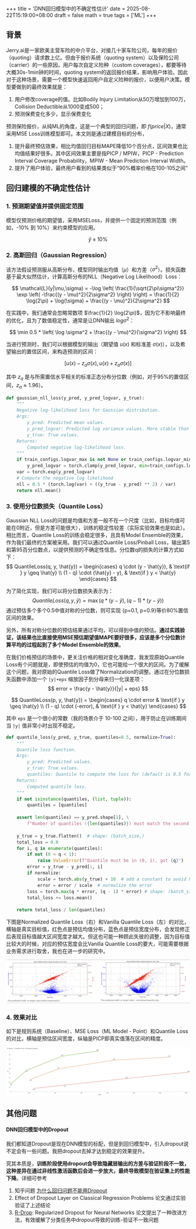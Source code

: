 +++
title = 'DNN回归模型中的不确定性估计'
date = 2025-08-22T15:19:00+08:00
draft = false
math = true
tags = ['ML']
+++


## 背景

Jerry.ai是一家欧美主营车险的中介平台，对接几十家车险公司，每年的报价（quoting）请求数上亿。但由于报价系统（quoting system）以及保险公司（carrier）的一些原因，用户每次自定义险种（custom coverages），都要等待大概30s-1min钟的时间，quoting system的返回报价结果，影响用户体验。因此对于这种场景，需要一个模型快速返回用户自定义险种的报价，以便用户决策。模型要做到的最终效果就是：
1. 用户修改coverage的值。比如Bodily Injury Limitation从50万增加到100万，Collision Deductible从1000变成500；
2. 预测保费变化多少，显示保费变化

预测保险报价，从纯ML的角度，这是一个典型的回归问题，即 $f(price|X)$，通常采用MSE Loss训练模型即可。本文则是通过建模目标的分布，
1. 提升最终预估效果，相比均值回归目标MAPE降低10个百分点，区间效果也比均值结果好很多。其中区间效果主要是指PICP / MPIW，PICP - Prediction Interval Coverage Probability，MPIW - Mean Prediction Interval Width。
2. 提升了用户体验，最终用户看到的结果类似于“90%概率价格在100-105之间”


## 回归建模的不确定性估计

### 1. 预测期望值并提供固定范围

模型仅预测价格的期望值，采用MSELoss，并提供一个固定的预测范围（例如，-10% 到 10%）来约束模型的应用。

$$
\hat{y}±10\%
$$

### 2. 高斯回归（Gaussian Regression）

该方法假设预测服从高斯分布，模型同时输出均值（$\mu$）和方差（$\sigma^2$）。损失函数基于最大似然估计，计算高斯分布的NLL（Negative Log Likelihood）Loss：

$$
\mathcal{L}(y|\mu,\sigma) 
= -\log \left( \frac{1}{\sqrt{2\pi\sigma^2}} \exp \left( -\frac{(y - \mu)^2}{2\sigma^2} \right) \right)
= \frac{1}{2} \log(2\pi) + \log(\sigma) + \frac{(y - \mu)^2}{2\sigma^2}
$$

在实践中，我们通常会忽略常数项 $\frac{1}{2} \log(2\pi)$，因为它不影响最终的优化，且为了数值稳定性，通常是让DNN输出 $log{\sigma^2}$：

$$
\min 0.5 * \left( \log \sigma^2 + \frac{(y - \mu)^2}{\sigma^2} \right)
$$

当进行预测时，我们可以根据模型的输出（期望值 $u(x)$ 和标准差 $\sigma(x)$），以及希望输出的置信区间，来构造预测的区间：

$$
[u(x) - z_a \sigma(x), u(x) + z_a \sigma(x)]
$$

其中 $z_a$ 是与所需置信水平相关的标准正态分布分位数（例如，对于95%的置信区间，$z_a \approx 1.96$）。

```python
def gaussian_nll_loss(y_pred, y_pred_logvar, y_true):
    """
    Negative log-likelihood loss for Gaussian distribution.
    Args:
        y_pred: Predicted mean values.
        y_pred_logvar: Predicted log variance values. More stable than using variance directly.
        y_true: True values.
    Returns:
        Computed negative log-likelihood loss.
    """
    if train_configs.logvar_max is not None or train_configs.logvar_min is not None:
        y_pred_logvar = torch.clamp(y_pred_logvar, min=train_configs.logvar_min, max=train_configs.logvar_max)
    var = torch.exp(y_pred_logvar)
    # Compute the negative log likelihood
    nll = 0.5 * (torch.log(var) + ((y_true - y_pred) ** 2) / var)
    return nll.mean()
```

### 3. 使用分位数损失（Quantile Loss）

Gaussian NLL Loss的问题是均值和方差一般不在一个尺度（比如，目标均值可能在0附近，但是方差可能很大），训练的稳定性较差（实际实验效果也是如此）。相比而言，Quantile Loss的训练会稳定很多，且具有Model Ensemble的效果，作为我们最终的方案被采用。我们可以通过Quantile Loss/Pinball Loss，输出第5和第95百分位数点，以提供预测的不确定性信息。分位数q的损失的计算方式如下：
$$
QuantileLoss(q, y, \hat{y}) =
\begin{cases}
q \cdot (y - \hat{y}), & \text{if } y \geq \hat{y} \\
(1 - q) \cdot (\hat{y} - y), & \text{if } y < \hat{y}
\end{cases}
$$

为了简化实现，我们可以将分位数损失表示为：
$$
QuantileLoss(q, y, \hat{y}) = \max(q * (y - \hat{y}), (q - 1) * (y - \hat{y}))
$$
通过预估多个多个0.5中值对称的分位数，则可实现 {p=0.1, p=0.9}等价80%置信区间的效果。

另外，所有对称分位数的预估结果通过平均，可以得到中值的预估。**通过实践验证，该结果也比直接使用MSE预估期望值MAPE要好很多，应该是多个分位数计算平均的过程起到了多个Model Ensemble的效果**。

在我们价格预估的场景中，更关注价格的相对变化准确度，我发现原始Quantile Loss有个问题就是，即使预估的均值为0，它也可能给一个很大的区间。为了缓解这个问题，我对原始的Quantile Loss做了Normalization的调整。通过在分位数损失函数中添加一个 `|y|+eps` 缩放因子到分母来归一化误差项：
$$
error = \frac{y - \hat{y}}{|y| + eps}
$$

$$
QuantileLoss(p, y, \hat{y}) =
\begin{cases}
q \cdot error & \text{if } y \geq \hat{y} \\
(1 - q) \cdot (-error), & \text{if } y < \hat{y}
\end{cases}
$$

其中 `eps` 是一个很小的常数（我的场景介于 10-100 之间），用于防止在训练期间当 `|y|` 值非常小时出现不稳定。

```python
def quantile_loss(y_pred, y_true, quantiles=0.5, normalize=True):
    """
    Quantile loss function.
    Args:
        y_pred: Predicted values.
        y_true: True values.
        quantiles: Quantile to compute the loss for (default is 0.5 for median).
    Returns:
        Computed quantile loss.
    """
    if not isinstance(quantiles, (list, tuple)):
        quantiles = [quantiles]
    
    assert len(quantiles) == y_pred.shape[1], \
        f"Number of quantiles ({len(quantiles)}) must match the second dimension of y_pred ({y_pred.shape[1]})"

    y_true = y_true.flatten()  # shape: (batch_size,)
    total_loss = 0.0
    for i, q in enumerate(quantiles):
        if not (0 < q < 1):
            raise ValueError(f"Quantile must be in (0, 1), got {q}")
        error = y_true - y_pred[:, i]
        if normalize:
            scale = torch.abs(y_true) + 10  # add a constant to avoid high variance in error
            error = error / scale  # normalize the error
        loss = torch.max(q * error, (q - 1) * error) # shape: (batch_size,)
        total_loss += loss.mean()
    
    return total_loss / len(quantiles)
```

下图是Normalized Quantile Loss（右）和Vanilla Quantile Loss（左）的对比，横轴是真实目标值，红色点是预估均值分布，蓝色点是预估宽度分布，会发现修正后表现目标值越大区间宽度才越大。但这也可能一种顾此失彼的调整，因为目标值比较大的时候，对应的预估宽度会比Vanilla Quantile Loss的要大，可能需要根据业务需求进行取舍，我也在进一步的研究中。

![](assets/img2.png)

### 4. 效果对比
如下是规则系统（Baseline）、MSE Loss（ML Model - Point）和Quantile Loss的对比，横轴是预估区间宽度，纵轴是PICP即真实值落在区间的精度。

![](assets/performance.png)

## 其他问题

#### DNN回归模型中的Dropout

我们都知道Dropout是现在DNN模型的标配，但是到回归模型中，引入dropout说不定会有一些问题。我把dropout去掉才达到稳定的效果提升。

究其本质是，**训练阶段使用dropout会导致隐藏层输出的方差与验证阶段不一致，这种差异在通过非线性激活函数后会进一步放大，最终导致模型在验证集上的性能下降**。详细可参考
1. 知乎问题 [为什么回归问题不能用Dropout](https://zhuanlan.zhihu.com/p/17557199827)
2. Effect of Dropout Layer on Classical Regression Problems 论文通过实验验证了上述结论
3. [R-Drop](https://zhida.zhihu.com/search?content_id=252533465&content_type=Article&match_order=1&q=R-Drop&zhida_source=entity): Regularized Dropout for Neural Networks 论文提出了一种改进方法，有效缓解了分类任务中dropout导致的训练-验证不一致问题








